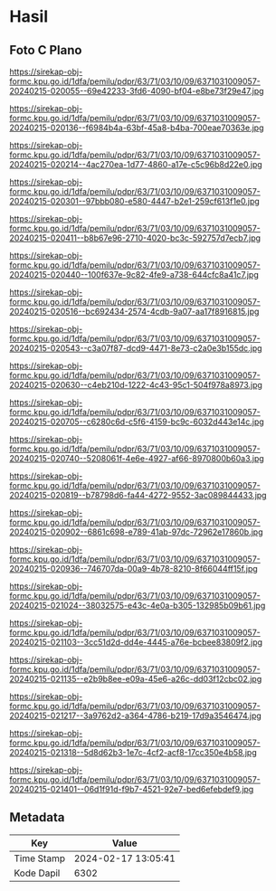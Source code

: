 # Hasil

## Foto C Plano

https://sirekap-obj-formc.kpu.go.id/1dfa/pemilu/pdpr/63/71/03/10/09/6371031009057-20240215-020055--69e42233-3fd6-4090-bf04-e8be73f29e47.jpg

https://sirekap-obj-formc.kpu.go.id/1dfa/pemilu/pdpr/63/71/03/10/09/6371031009057-20240215-020136--f6984b4a-63bf-45a8-b4ba-700eae70363e.jpg

https://sirekap-obj-formc.kpu.go.id/1dfa/pemilu/pdpr/63/71/03/10/09/6371031009057-20240215-020214--4ac270ea-1d77-4860-a17e-c5c96b8d22e0.jpg

https://sirekap-obj-formc.kpu.go.id/1dfa/pemilu/pdpr/63/71/03/10/09/6371031009057-20240215-020301--97bbb080-e580-4447-b2e1-259cf613f1e0.jpg

https://sirekap-obj-formc.kpu.go.id/1dfa/pemilu/pdpr/63/71/03/10/09/6371031009057-20240215-020411--b8b67e96-2710-4020-bc3c-592757d7ecb7.jpg

https://sirekap-obj-formc.kpu.go.id/1dfa/pemilu/pdpr/63/71/03/10/09/6371031009057-20240215-020440--100f637e-9c82-4fe9-a738-644cfc8a41c7.jpg

https://sirekap-obj-formc.kpu.go.id/1dfa/pemilu/pdpr/63/71/03/10/09/6371031009057-20240215-020516--bc692434-2574-4cdb-9a07-aa17f8916815.jpg

https://sirekap-obj-formc.kpu.go.id/1dfa/pemilu/pdpr/63/71/03/10/09/6371031009057-20240215-020543--c3a07f87-dcd9-4471-8e73-c2a0e3b155dc.jpg

https://sirekap-obj-formc.kpu.go.id/1dfa/pemilu/pdpr/63/71/03/10/09/6371031009057-20240215-020630--c4eb210d-1222-4c43-95c1-504f978a8973.jpg

https://sirekap-obj-formc.kpu.go.id/1dfa/pemilu/pdpr/63/71/03/10/09/6371031009057-20240215-020705--c6280c6d-c5f6-4159-bc9c-6032d443e14c.jpg

https://sirekap-obj-formc.kpu.go.id/1dfa/pemilu/pdpr/63/71/03/10/09/6371031009057-20240215-020740--5208061f-4e6e-4927-af66-8970800b60a3.jpg

https://sirekap-obj-formc.kpu.go.id/1dfa/pemilu/pdpr/63/71/03/10/09/6371031009057-20240215-020819--b78798d6-fa44-4272-9552-3ac089844433.jpg

https://sirekap-obj-formc.kpu.go.id/1dfa/pemilu/pdpr/63/71/03/10/09/6371031009057-20240215-020902--6861c698-e789-41ab-97dc-72962e17860b.jpg

https://sirekap-obj-formc.kpu.go.id/1dfa/pemilu/pdpr/63/71/03/10/09/6371031009057-20240215-020936--746707da-00a9-4b78-8210-8f66044ff15f.jpg

https://sirekap-obj-formc.kpu.go.id/1dfa/pemilu/pdpr/63/71/03/10/09/6371031009057-20240215-021024--38032575-e43c-4e0a-b305-132985b09b61.jpg

https://sirekap-obj-formc.kpu.go.id/1dfa/pemilu/pdpr/63/71/03/10/09/6371031009057-20240215-021103--3cc51d2d-dd4e-4445-a76e-bcbee83809f2.jpg

https://sirekap-obj-formc.kpu.go.id/1dfa/pemilu/pdpr/63/71/03/10/09/6371031009057-20240215-021135--e2b9b8ee-e09a-45e6-a26c-dd03f12cbc02.jpg

https://sirekap-obj-formc.kpu.go.id/1dfa/pemilu/pdpr/63/71/03/10/09/6371031009057-20240215-021217--3a9762d2-a364-4786-b219-17d9a3546474.jpg

https://sirekap-obj-formc.kpu.go.id/1dfa/pemilu/pdpr/63/71/03/10/09/6371031009057-20240215-021318--5d8d62b3-1e7c-4cf2-acf8-17cc350e4b58.jpg

https://sirekap-obj-formc.kpu.go.id/1dfa/pemilu/pdpr/63/71/03/10/09/6371031009057-20240215-021401--06d1f91d-f9b7-4521-92e7-bed6efebdef9.jpg


## Metadata

| Key        | Value               |
| ---------- | ------------------- |
| Time Stamp | 2024-02-17 13:05:41 |
| Kode Dapil | 6302                |



